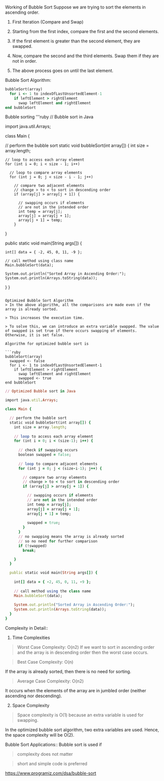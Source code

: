 Working of Bubble Sort
Suppose we are trying to sort the elements in ascending order.

1. First Iteration (Compare and Swap)

1. Starting from the first index, compare the first and the second elements.
2. If the first element is greater than the second element, they are swapped.
3. Now, compare the second and the third elements. Swap them if they are not in order.
4. The above process goes on until the last element.

Bubble Sort Algorithm:

```ruby
bubbleSort(array)
  for i <- 1 to indexOfLastUnsortedElement-1
    if leftElement > rightElement
      swap leftElement and rightElement
end bubbleSort
```

Bubble sorting
'''ruby
// Bubble sort in Java

import java.util.Arrays;

class Main {

  // perform the bubble sort
  static void bubbleSort(int array[]) {
    int size = array.length;
    
    // loop to access each array element
    for (int i = 0; i < size - 1; i++)
    
      // loop to compare array elements
      for (int j = 0; j < size - i - 1; j++)

        // compare two adjacent elements
        // change > to < to sort in descending order
        if (array[j] > array[j + 1]) {

          // swapping occurs if elements
          // are not in the intended order
          int temp = array[j];
          array[j] = array[j + 1];
          array[j + 1] = temp;
        }
  }

  public static void main(String args[]) {
      
    int[] data = { -2, 45, 0, 11, -9 };
    
    // call method using class name
    Main.bubbleSort(data);
    
    System.out.println("Sorted Array in Ascending Order:");
    System.out.println(Arrays.toString(data));
  }
}


```

Optimized Bubble Sort Algorithm
> In the above algorithm, all the comparisons are made even if the array is already sorted.

> This increases the execution time.

> To solve this, we can introduce an extra variable swapped. The value of swapped is set true if there occurs swapping of elements. Otherwise, it is set false.

Algorithm for optimized bubble sort is

```ruby
bubbleSort(array)
  swapped <- false
  for i <- 1 to indexOfLastUnsortedElement-1
    if leftElement > rightElement
      swap leftElement and rightElement
      swapped <- true
end bubbleSort

```



```ruby
// Optimized Bubble sort in Java

import java.util.Arrays;

class Main {

  // perform the bubble sort
  static void bubbleSort(int array[]) {
    int size = array.length;
    
    // loop to access each array element
    for (int i = 0; i < (size-1); i++) {
    
      // check if swapping occurs
      boolean swapped = false;
      
      // loop to compare adjacent elements
      for (int j = 0; j < (size-i-1); j++) {

        // compare two array elements
        // change > to < to sort in descending order
        if (array[j] > array[j + 1]) {

          // swapping occurs if elements
          // are not in the intended order
          int temp = array[j];
          array[j] = array[j + 1];
          array[j + 1] = temp;
          
          swapped = true;
        }
      }
      // no swapping means the array is already sorted
      // so no need for further comparison
      if (!swapped)
        break;

    }
  }

  public static void main(String args[]) {
      
    int[] data = { -2, 45, 0, 11, -9 };
    
    // call method using the class name
    Main.bubbleSort(data);
    
    System.out.println("Sorted Array in Ascending Order:");
    System.out.println(Arrays.toString(data));
  }
}


```

Complexity in Detail::

1. Time Complexities
> Worst Case Complexity: O(n2)
If we want to sort in ascending order and the array is in descending order then the worst case occurs.

> Best Case Complexity: O(n)

If the array is already sorted, then there is no need for sorting.

> Average Case Complexity: O(n2)

It occurs when the elements of the array are in jumbled order (neither ascending nor descending).

2. Space Complexity

> Space complexity is O(1) because an extra variable is used for swapping.

In the optimized bubble sort algorithm, two extra variables are used. Hence, the space complexity will be O(2).


Bubble Sort Applications::
Bubble sort is used if

> complexity does not matter

> short and simple code is preferred

https://www.programiz.com/dsa/bubble-sort
